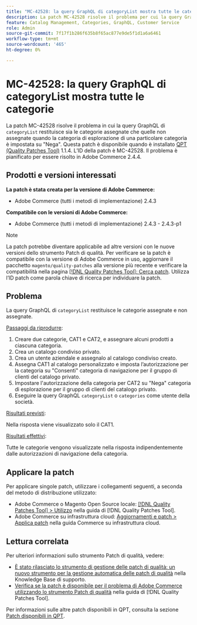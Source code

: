 ```yaml
---
title: "MC-42528: la query GraphQL di categoryList mostra tutte le categorie"
description: La patch MC-42528 risolve il problema per cui la query GraphQL di "categoryList" restituisce sia le categorie assegnate che quelle non assegnate quando la categoria di navigazione di una particolare categoria è impostata su "Deny". Questa patch è disponibile quando è installato [Quality Patches Tool (QPT)](https://experienceleague.adobe.com/en/docs/commerce-knowledge-base/kb/announcements/commerce-announcements/magento-quality-patches-released-new-tool-to-self-serve-quality-patches) 1.1.4. L’ID della patch è MC-42528. Il problema è pianificato per essere risolto in Adobe Commerce 2.4.4.
feature: Catalog Management, Categories, GraphQL, Customer Service
role: Admin
source-git-commit: 7f17f1b286f635b8f65ac877e9de5f1d1a6a6461
workflow-type: tm+mt
source-wordcount: '465'
ht-degree: 0%

---
```


# MC-42528: la query GraphQL di categoryList mostra tutte le categorie

La patch MC-42528 risolve il problema in cui la query GraphQL di `categoryList` restituisce sia le categorie assegnate che quelle non assegnate quando la categoria di esplorazione di una particolare categoria è impostata su &quot;Nega&quot;. Questa patch è disponibile quando è installato [QPT (Quality Patches Tool)](https://experienceleague.adobe.com/en/docs/commerce-knowledge-base/kb/announcements/commerce-announcements/magento-quality-patches-released-new-tool-to-self-serve-quality-patches) 1.1.4. L’ID della patch è MC-42528. Il problema è pianificato per essere risolto in Adobe Commerce 2.4.4.

## Prodotti e versioni interessati

**La patch è stata creata per la versione di Adobe Commerce:**

* Adobe Commerce (tutti i metodi di implementazione) 2.4.3

**Compatibile con le versioni di Adobe Commerce:**

* Adobe Commerce (tutti i metodi di implementazione) 2.4.3 - 2.4.3-p1

>[!NOTE]
>
>La patch potrebbe diventare applicabile ad altre versioni con le nuove versioni dello strumento Patch di qualità. Per verificare se la patch è compatibile con la versione di Adobe Commerce in uso, aggiornare il pacchetto `magento/quality-patches` alla versione più recente e verificare la compatibilità nella pagina [[!DNL Quality Patches Tool]: Cerca patch](https://experienceleague.adobe.com/en/docs/commerce-knowledge-base/kb/announcements/commerce-announcements/magento-quality-patches-released-new-tool-to-self-serve-quality-patches). Utilizza l’ID patch come parola chiave di ricerca per individuare la patch.

## Problema

La query GraphQL di `categoryList` restituisce le categorie assegnate e non assegnate.

<u>Passaggi da riprodurre</u>:

1. Creare due categorie, CAT1 e CAT2, e assegnare alcuni prodotti a ciascuna categoria.
1. Crea un catalogo condiviso privato.
1. Crea un utente aziendale e assegnalo al catalogo condiviso creato.
1. Assegna CAT1 al catalogo personalizzato e imposta l’autorizzazione per la categoria su &quot;Consenti&quot; categoria di navigazione per il gruppo di clienti del catalogo privato.
1. Impostare l&#39;autorizzazione della categoria per CAT2 su &quot;Nega&quot; categoria di esplorazione per il gruppo di clienti del catalogo privato.
1. Eseguire la query GraphQL `categoryList` o `categories` come utente della società.

<u>Risultati previsti</u>:

Nella risposta viene visualizzato solo il CAT1.

<u>Risultati effettivi</u>:

Tutte le categorie vengono visualizzate nella risposta indipendentemente dalle autorizzazioni di navigazione della categoria.

## Applicare la patch

Per applicare singole patch, utilizzare i collegamenti seguenti, a seconda del metodo di distribuzione utilizzato:

* Adobe Commerce o Magento Open Source locale: [[!DNL Quality Patches Tool] > Utilizzo](/help/tools/quality-patches-tool/usage.md) nella guida di [!DNL Quality Patches Tool].
* Adobe Commerce su infrastruttura cloud: [Aggiornamenti e patch > Applica patch](https://experienceleague.adobe.com/docs/commerce-cloud-service/user-guide/develop/upgrade/apply-patches.html) nella guida Commerce su infrastruttura cloud.

## Lettura correlata

Per ulteriori informazioni sullo strumento Patch di qualità, vedere:

* [È stato rilasciato lo strumento di gestione delle patch di qualità: un nuovo strumento per la gestione automatica delle patch di qualità](https://experienceleague.adobe.com/en/docs/commerce-knowledge-base/kb/announcements/commerce-announcements/magento-quality-patches-released-new-tool-to-self-serve-quality-patches) nella Knowledge Base di supporto.
* [Verifica se la patch è disponibile per il problema di Adobe Commerce utilizzando lo strumento Patch di qualità](/help/tools/quality-patches-tool/patches-available-in-qpt/check-patch-for-magento-issue-with-magento-quality-patches.md) nella guida di [!DNL Quality Patches Tool].

Per informazioni sulle altre patch disponibili in QPT, consulta la sezione [Patch disponibili in QPT](https://support.magento.com/hc/en-us/sections/360010506631-Patches-available-in-MQP-tool-).
